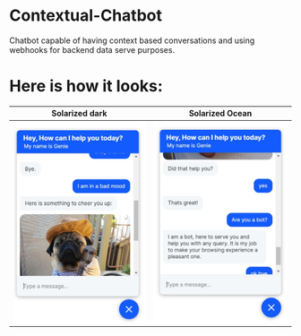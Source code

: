 # Contextual-Chatbot
Chatbot capable of having context based conversations and using webhooks for backend data serve purposes.
# Here is how it looks:
Solarized dark             |  Solarized Ocean
:-------------------------:|:-------------------------:
![alt text](https://raw.githubusercontent.com/ArnavBalyan/Contextual-Chatbot/master/visual/chtbt2.JPG)  |  ![alt text](https://raw.githubusercontent.com/ArnavBalyan/Contextual-Chatbot/master/visual/chtbt3.JPG)
